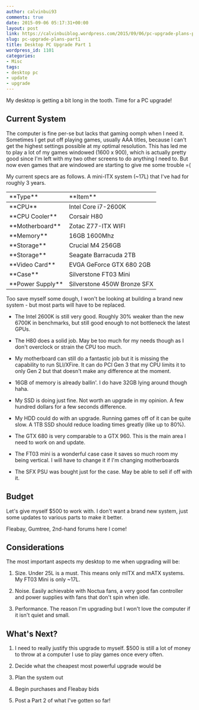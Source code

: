 ```yaml
---
author: calvinbui93
comments: true
date: 2015-09-06 05:17:31+00:00
layout: post
link: https://calvinbuiblog.wordpress.com/2015/09/06/pc-upgrade-plans-part1/
slug: pc-upgrade-plans-part1
title: Desktop PC Upgrade Part 1
wordpress_id: 1101
categories:
- Misc
tags:
- desktop pc
- update
- upgrade
---
```


My desktop is getting a bit long in the tooth. Time for a PC upgrade!

<!-- more -->


## Current System


The computer is fine per-se but lacks that gaming oomph when I need it. Sometimes I get put off playing games, usually AAA titles, because I can't get the highest settings possible at my optimal resolution. This has led me to play a lot of my games windowed (1600 x 900), which is actually pretty good since I'm left with my two other screens to do anything I need to. But now even games that are windowed are starting to give me some trouble =(

My current specs are as follows. A mini-ITX system (~17L) that I've had for roughly 3 years.
<table >

<tr >

<td >**Type**
</td>

<td >**Item**
</td>
</tr>

<tbody >
<tr >

<td >**CPU**
</td>

<td >Intel Core i7-2600K
</td>
</tr>
<tr >

<td >**CPU Cooler**
</td>

<td >Corsair H80
</td>
</tr>
<tr >

<td >**Motherboard**
</td>

<td >Zotac Z77-ITX WIFI
</td>
</tr>
<tr >

<td >**Memory**
</td>

<td >16GB 1600Mhz
</td>
</tr>
<tr >

<td >**Storage**
</td>

<td >Crucial M4 256GB
</td>
</tr>
<tr >

<td >**Storage**
</td>

<td >Seagate Barracuda 2TB
</td>
</tr>
<tr >

<td >**Video Card**
</td>

<td >EVGA GeForce GTX 680 2GB
</td>
</tr>
<tr >

<td >**Case**
</td>

<td >Silverstone FT03 Mini
</td>
</tr>
<tr >

<td >**Power Supply**
</td>

<td >Silverstone 450W Bronze SFX
</td>
</tr>
</tbody>
</table>
Too save myself some dough, I won't be looking at building a brand new system - but most parts will have to be replaced.



	
  * The Intel 2600K is still very good. Roughly 30% weaker than the new 6700K in benchmarks, but still good enough to not bottleneck the latest GPUs.

	
  * The H80 does a solid job. May be too much for my needs though as I don't overclock or strain the CPU too much.

	
  * My motherboard can still do a fantastic job but it is missing the capability to run SLI/XFire. It can do PCI Gen 3 that my CPU limits it to only Gen 2 but that doesn't make any difference at the moment.

	
  * 16GB of memory is already ballin'. I do have 32GB lying around though haha.

	
  * My SSD is doing just fine. Not worth an upgrade in my opinion. A few hundred dollars for a few seconds difference.

	
  * My HDD could do with an upgrade. Running games off of it can be quite slow. A 1TB SSD should reduce loading times greatly (like up to 80%).

	
  * The GTX 680 is very comparable to a GTX 960. This is the main area I need to work on and update.

	
  * The FT03 mini is a wonderful case case it saves so much room my being vertical. I will have to change it if I'm changing motherboards

	
  * The SFX PSU was bought just for the case. May be able to sell if off with it.




## Budget


Let's give myself $500 to work with. I don't want a brand new system, just some updates to various parts to make it better.

Fleabay, Gumtree, 2nd-hand forums here I come!


## Considerations


The most important aspects my desktop to me when upgrading will be:



	
  1. Size. Under 25L is a must. This means only mITX and mATX systems. My FT03 Mini is only ~17L.

	
  2. Noise. Easily achievable with Noctua fans, a very good fan controller and power supplies with fans that don't spin when idle.

	
  3. Performance. The reason I'm upgrading but I won't love the computer if it isn't quiet and small.




## What's Next?





	
  1. I need to really justify this upgrade to myself. $500 is still a lot of money to throw at a computer I use to play games once every often.

	
  2. Decide what the cheapest most powerful upgrade would be

	
  3. Plan the system out

	
  4. Begin purchases and Fleabay bids

	
  5. Post a Part 2 of what I've gotten so far!


